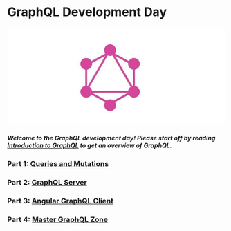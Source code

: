 
# GraphQL Development Day

![GraphQL Logo](graphql_logo.jpg)

##### Welcome to the GraphQL development day! Please start off by reading [Introduction to GraphQL](https://graphql.org/learn/) to get an overview of GraphQL.

### Part 1: [Queries and Mutations](queries_and_mutations.md)

### Part 2: [GraphQL Server](graphql_server.md)

### Part 3: [Angular GraphQL Client](graphql_client.md)

### Part 4: [Master GraphQL Zone](master_graphql.md)
